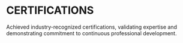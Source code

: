 # CERTIFICATIONS
Achieved industry-recognized certifications, validating expertise and demonstrating commitment to continuous professional development.

